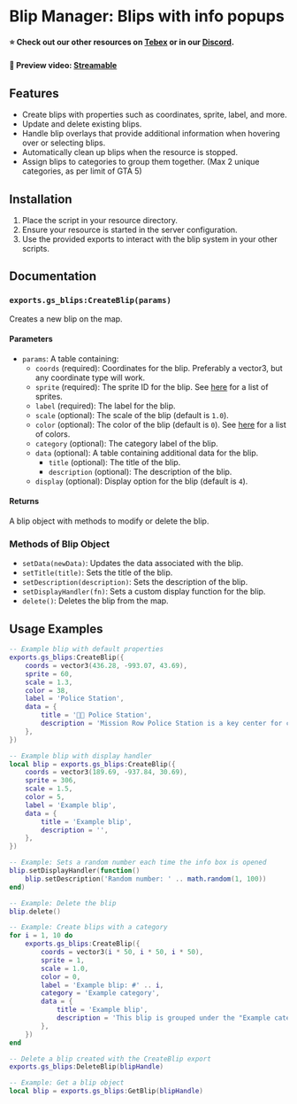 # Blip Manager: Blips with info popups

#### ⭐ Check out our other resources on [Tebex](https://gamzky-scripts.tebex.io/) or in our [Discord](https://discord.com/invite/sjFP3HrWc3).
#### 📼 Preview video: [Streamable](https://streamable.com/la3460)

## Features
-   Create blips with properties such as coordinates, sprite, label, and more.
-   Update and delete existing blips.
-   Handle blip overlays that provide additional information when hovering over or selecting blips.
-   Automatically clean up blips when the resource is stopped.
-   Assign blips to categories to group them together. (Max 2 unique categories, as per limit of GTA 5)

## Installation
1. Place the script in your resource directory.
2. Ensure your resource is started in the server configuration.
3. Use the provided exports to interact with the blip system in your other scripts.

## Documentation

### `exports.gs_blips:CreateBlip(params)`
Creates a new blip on the map.
#### Parameters
-   `params`: A table containing:
    -   `coords` (required): Coordinates for the blip. Preferably a vector3, but any coordinate type will work.
    -   `sprite` (required): The sprite ID for the blip. See [here](https://docs.fivem.net/game-references/blips/) for a list of sprites.
    -   `label` (required): The label for the blip.
    -   `scale` (optional): The scale of the blip (default is `1.0`).
    -   `color` (optional): The color of the blip (default is `0`). See [here](https://docs.fivem.net/docs/game-references/blips/#blip-colors) for a list of colors.
    -   `category` (optional): The category label of the blip.
    -   `data` (optional): A table containing additional data for the blip.
        -   `title` (optional): The title of the blip.
        -   `description` (optional): The description of the blip.
    -   `display` (optional): Display option for the blip (default is `4`).

#### Returns
A blip object with methods to modify or delete the blip.

### Methods of Blip Object
-   `setData(newData)`: Updates the data associated with the blip.
-   `setTitle(title)`: Sets the title of the blip.
-   `setDescription(description)`: Sets the description of the blip.
-   `setDisplayHandler(fn)`: Sets a custom display function for the blip.
-   `delete()`: Deletes the blip from the map.

## Usage Examples
```lua
-- Example blip with default properties
exports.gs_blips:CreateBlip({
	coords = vector3(436.28, -993.07, 43.69),
	sprite = 60,
	scale = 1.3,
	color = 38,
	label = 'Police Station',
	data = {
		title = '👮🏽 Police Station',
		description = 'Mission Row Police Station is a key center for city police operations, equipped with holding cells, offices, and an impound lot.',
	},
})
```

```lua
-- Example blip with display handler
local blip = exports.gs_blips:CreateBlip({
	coords = vector3(189.69, -937.84, 30.69),
	sprite = 306,
	scale = 1.5,
	color = 5,
	label = 'Example blip',
	data = {
		title = 'Example blip',
		description = '',
	},
})

-- Example: Sets a random number each time the info box is opened
blip.setDisplayHandler(function()
	blip.setDescription('Random number: ' .. math.random(1, 100))
end)

-- Example: Delete the blip
blip.delete()
```

```lua
-- Example: Create blips with a category
for i = 1, 10 do
	exports.gs_blips:CreateBlip({
		coords = vector3(i * 50, i * 50, i * 50),
		sprite = 1,
		scale = 1.0,
		color = 0,
		label = 'Example blip: #' .. i,
		category = 'Example category',
		data = {
			title = 'Example blip',
			description = 'This blip is grouped under the "Example category" category.',
		},
	})
end
```

```lua
-- Delete a blip created with the CreateBlip export
exports.gs_blips:DeleteBlip(blipHandle)

-- Example: Get a blip object
local blip = exports.gs_blips:GetBlip(blipHandle)
```

